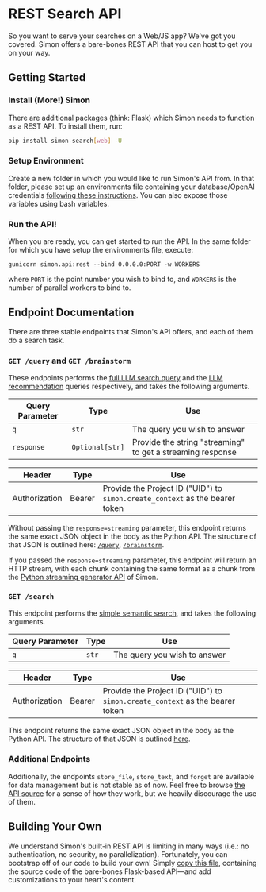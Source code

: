 # REST Search API
So you want to serve your searches on a Web/JS app? We've got you covered. Simon offers a bare-bones REST API that you can host to get you on your way. 

## Getting Started

### Install (More!) Simon
There are additional packages (think: Flask) which Simon needs to function as a REST API. To install them, run:

```bash
pip install simon-search[web] -U
```

### Setup Environment
Create a new folder in which you would like to run Simon's API from. In that folder, please set up an environments file containing your database/OpenAI credentials [following these instructions](../setup/detailed.md#environment-variable-management). You can also expose those variables using bash variables.

### Run the API!
When you are ready, you can get started to run the API. In the same folder for which you have setup the environments file, execute:

```
gunicorn simon.api:rest --bind 0.0.0.0:PORT -w WORKERS
```

where `PORT` is the point number you wish to bind to, and `WORKERS` is the number of parallel workers to bind to.

## Endpoint Documentation
There are three stable endpoints that Simon's API offers, and each of them do a search task.

### `GET /query` and `GET /brainstorm`
These endpoints performs the [full LLM search query](./search.md#full-llm-search-qa) and the [LLM recommendation](./search.md#text-based-recommendation-brainstorm) queries respectively, and takes the following arguments.

| Query Parameter | Type            | Use                                                        |
|-----------------|-----------------|------------------------------------------------------------|
| `q`             | `str`           | The query you wish to answer                               |
| `response`      | `Optional[str]` | Provide the string "streaming" to get a streaming response |

| Header        | Type   | Use                                                                          |
|---------------|--------|------------------------------------------------------------------------------|
| Authorization | Bearer | Provide the Project ID ("UID") to `simon.create_context` as the bearer token |

Without passing the `response=streaming` parameter, this endpoint returns the same exact JSON object in the body as the Python API. The structure of that JSON is outlined here: [`/query`](./search.md#full-llm-search-qa), [`/brainstorm`](./search.md#text-based-recommendation-brainstorm).

If you passed the `response=streaming` parameter, this endpoint will return an HTTP stream, with each chunk containing the same format as a chunk from the [Python streaming generator API](./streaming.md) of Simon.

### `GET /search`
This endpoint performs the [simple semantic search](./search.md#simple-semantic-search), and takes the following arguments.

| Query Parameter | Type            | Use                                                        |
|-----------------|-----------------|------------------------------------------------------------|
| `q`             | `str`           | The query you wish to answer                               |

| Header        | Type   | Use                                                                          |
|---------------|--------|------------------------------------------------------------------------------|
| Authorization | Bearer | Provide the Project ID ("UID") to `simon.create_context` as the bearer token |

This endpoint returns the same exact JSON object in the body as the Python API. The structure of that JSON is outlined [here](./search.md#simple-semantic-search).

### Additional Endpoints
Additionally, the endpoints `store_file`, `store_text`, and `forget` are available for data management but is not stable as of now. Feel free to browse [the API source](https://github.com/Shabang-Systems/simon/blob/main/simon/api.py) for a sense of how they work, but we heavily discourage the use of them.

## Building Your Own
We understand Simon's built-in REST API is limiting in many ways (i.e.: no authentication, no security, no parallelization). Fortunately, you can bootstrap off of our code to build your own! Simply [copy this file](https://github.com/Shabang-Systems/simon/blob/main/simon/api.py), containing the source code of the bare-bones Flask-based API—and add customizations to your heart's content.



